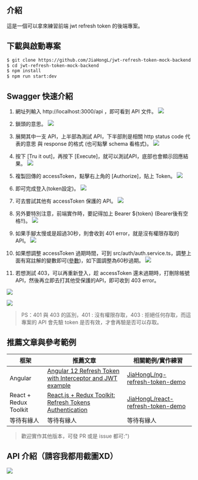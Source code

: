 ## 介紹

這是一個可以拿來練習前端 jwt refresh token 的後端專案。


## 下載與啟動專案

```bash
$ git clone https://github.com/JiaHongL/jwt-refresh-token-mock-backend.git
$ cd jwt-refresh-token-mock-backend
$ npm install
$ npm run start:dev
```

## Swagger 快速介紹

1. 網址列輸入 http://localhost:3000/api ，即可看到 API 文件。
![](https://i.imgur.com/kMEavx7.png)

2. 鎖頭的意思。
![](https://i.imgur.com/WUCYTqa.png)

3. 展開其中一支 API，上半部為測試 API，下半部則是相關 http status code 代表的意思 與 response 的格式 (也可點擊 schema 看格式)。
![](https://i.imgur.com/qduX1kd.png)

4. 按下 [Tru it out]，再按下 [Execute]，就可以測試API，底部也會顯示回應結果。
![](https://i.imgur.com/mRIyMwQ.png)

5. 複製回傳的 accessToken，點擊右上角的 [Authorize]，貼上 Token。
![](https://i.imgur.com/ZdsXQ6s.png)

6. 即可完成登入(token設定)。
![](https://i.imgur.com/8aUCcRe.png)

7. 可去嘗試其他有 accessToken 保護的 API。
![](https://i.imgur.com/sytNmms.png)

8. 另外要特別注意，前端實作時，要記得加上 Bearer ${token} (Bearer後有空格!!)。
![](https://i.imgur.com/zOt56tw.png)

9. 如果手腳太慢或是超過30秒，則會收到 401 error，就是沒有權限存取的 API。
![](https://i.imgur.com/Ppi8L0q.png)

10. 如果想調整 accessToken 過期時間，可到 src/auth/auth.service.ts，調整上面有寫註解的變數即可([參數](https://github.com/vercel/ms))，如下圖調整為60秒過期。
![](https://i.imgur.com/VW9Fdt7.png)

11. 若想測試 403，可以再重新登入，趁 accessToken 還未過期時，打刪除帳號API，然後再立即去打其他受保護的API，即可收到 403 error。

![](https://i.imgur.com/PhtrLqm.png)

![](https://i.imgur.com/E5LszOf.png)

> PS：401 與 403 的區別，401 : 沒有權限存取，403 : 拒絕任何存取，而這專案的 API 會先驗 token 是否有效，才會再驗是否可以存取。


## 推薦文章與參考範例

| 框架 | 推薦文章 | 相關範例/實作練習 |
| -------- | -------- | -------- |
| Angular     | [Angular 12 Refresh Token with Interceptor and JWT example](https://www.bezkoder.com/angular-12-refresh-token/)  | [JiaHongL/ng-refresh-token-demo](https://github.com/JiaHongL/ng-refresh-token-demo)     |
| React + Redux Toolkit | [React.js + Redux Toolkit: Refresh Tokens Authentication](https://codevoweb.com/react-redux-toolkit-refresh-token-authentication/)| [JiaHongL/react-refresh-token-demo](https://github.com/JiaHongL/react-refresh-token-demo) |
| 等待有緣人 | 等待有緣人 | 等待有緣人 |

> 歡迎實作其他版本，可發 PR 或是 issue 都可:")

## API 介紹（請容我都用截圖XD）

![](https://i.imgur.com/T6eZvCq.jpg)

